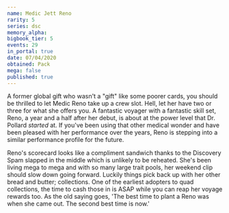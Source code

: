 ```yaml
---
name: Medic Jett Reno
rarity: 5
series: dsc
memory_alpha:
bigbook_tier: 5
events: 29
in_portal: true
date: 07/04/2020
obtained: Pack
mega: false
published: true
---
```


A former global gift who wasn't a "gift" like some poorer cards, you should be thrilled to let Medic Reno take up a crew slot. Hell, let her have two or three for what she offers you. A fantastic voyager with a fantastic skill set, Reno, a year and a half after her debut, is about at the power level that Dr. Pollard *started* at. If you've been using that other medical wonder and have been pleased with her performance over the years, Reno is stepping into a similar performance profile for the future.

Reno's scorecard looks like a compliment sandwich thanks to the Discovery Spam slapped in the middle which is unlikely to be reheated. She's been living mega to mega and with so many large trait pools, her weekend clip should slow down going forward. Luckily things pick back up with her other bread and butter; collections. One of the earliest adopters to quad collections, the time to cash those in is ASAP while you can reap her voyage rewards too. As the old saying goes, 'The best time to plant a Reno was when she came out. The second best time is now.'
